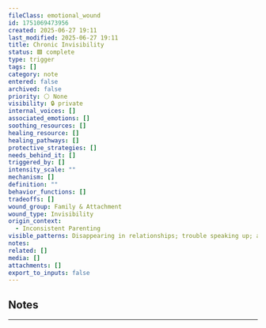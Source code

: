 ```yaml
---
fileClass: emotional_wound
id: 1751069473956
created: 2025-06-27 19:11
last_modified: 2025-06-27 19:11
title: Chronic Invisibility
status: 🟩 complete
type: trigger
tags: []
category: note
entered: false
archived: false
priority: ⚪ None
visibility: 🔒 private
internal_voices: []
associated_emotions: []
soothing_resources: []
healing_resource: []
healing_pathways: []
protective_strategies: []
needs_behind_it: []
triggered_by: []
intensity_scale: ""
mechanism: []
definition: ""
behavior_functions: []
tradeoffs: []
wound_group: Family & Attachment
wound_type: Invisibility
origin_context:
  - Inconsistent Parenting
visible_patterns: Disappearing in relationships; trouble speaking up; assumes needs don't matter
notes: 
related: []
media: []
attachments: []
export_to_inputs: false
---
```


## Notes
---


